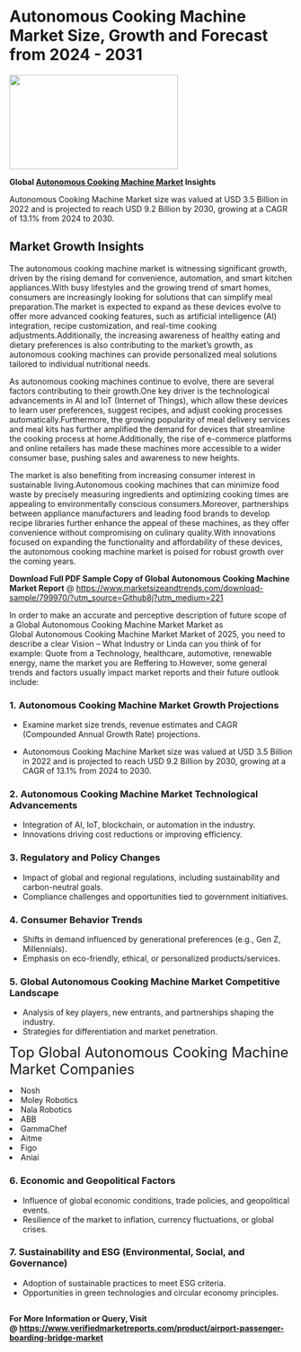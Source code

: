 <H1>Autonomous Cooking Machine Market Size, Growth and Forecast from 2024 - 2031</H1><img class="aligncenter size-medium wp-image-584254" src="https://thirdeyenews.in/wp-content/uploads/2024/09/Global-Market-Research-300x168.jpeg" alt="" width="300" height="168" /><p><strong>Global&nbsp;<a href="https://www.marketsizeandtrends.com/download-sample/799970/?utm_source=Github8j?utm_medium=221">Autonomous Cooking Machine Market</a> Insights</strong></p><p>Autonomous Cooking Machine Market size was valued at USD 3.5 Billion in 2022 and is projected to reach USD 9.2 Billion by 2030, growing at a CAGR of 13.1% from 2024 to 2030.</p><p><h2>Market Growth Insights</h2> <p>The autonomous cooking machine market is witnessing significant growth, driven by the rising demand for convenience, automation, and smart kitchen appliances.With busy lifestyles and the growing trend of smart homes, consumers are increasingly looking for solutions that can simplify meal preparation.The market is expected to expand as these devices evolve to offer more advanced cooking features, such as artificial intelligence (AI) integration, recipe customization, and real-time cooking adjustments.Additionally, the increasing awareness of healthy eating and dietary preferences is also contributing to the market’s growth, as autonomous cooking machines can provide personalized meal solutions tailored to individual nutritional needs.</p> <p>As autonomous cooking machines continue to evolve, there are several factors contributing to their growth.One key driver is the technological advancements in AI and IoT (Internet of Things), which allow these devices to learn user preferences, suggest recipes, and adjust cooking processes automatically.Furthermore, the growing popularity of meal delivery services and meal kits has further amplified the demand for devices that streamline the cooking process at home.Additionally, the rise of e-commerce platforms and online retailers has made these machines more accessible to a wider consumer base, pushing sales and awareness to new heights.</p> <p>The market is also benefiting from increasing consumer interest in sustainable living.Autonomous cooking machines that can minimize food waste by precisely measuring ingredients and optimizing cooking times are appealing to environmentally conscious consumers.Moreover, partnerships between appliance manufacturers and leading food brands to develop recipe libraries further enhance the appeal of these machines, as they offer convenience without compromising on culinary quality.With innovations focused on expanding the functionality and affordability of these devices, the autonomous cooking machine market is poised for robust growth over the coming years.</p> <p><span class=""><strong>Download Full PDF Sample Copy of Global Autonomous Cooking Machine Market Report</strong> @ <a href="https://www.marketsizeandtrends.com/download-sample/799970/?utm_source=Github8j?utm_medium=221" target="_blank">https://www.marketsizeandtrends.com/download-sample/799970/?utm_source=Github8j?utm_medium=221</a></span></p><p>In order to make an accurate and perceptive description of future scope of a Global&nbsp;Autonomous Cooking Machine Market Market as Global&nbsp;Autonomous Cooking Machine Market Market of 2025, you need to describe a clear Vision &ndash; What Industry or Linda can you think of for example: Quote from a Technology, healthcare, automotive, renewable energy, name the market you are Reffering to.However, some general trends and factors usually impact market reports and their future outlook include:</p><h3>1.&nbsp;<strong>Autonomous Cooking Machine Market Growth Projections</strong></h3><ul><li>Examine market size trends, revenue estimates and CAGR (Compounded Annual Growth Rate) projections.</li><li><p>Autonomous Cooking Machine Market size was valued at USD 3.5 Billion in 2022 and is projected to reach USD 9.2 Billion by 2030, growing at a CAGR of 13.1% from 2024 to 2030.</p></li></ul><h3>2.&nbsp;<strong>Autonomous Cooking Machine Market Technological Advancements</strong></h3><ul><li>Integration of AI, IoT, blockchain, or automation in the industry.</li><li>Innovations driving cost reductions or improving efficiency.</li></ul><h3>3.&nbsp;<strong>Regulatory and Policy Changes</strong></h3><ul><li>Impact of global and regional regulations, including sustainability and carbon-neutral goals.</li><li>Compliance challenges and opportunities tied to government initiatives.</li></ul><h3>4.&nbsp;<strong>Consumer Behavior Trends</strong></h3><ul><li>Shifts in demand influenced by generational preferences (e.g., Gen Z, Millennials).</li><li>Emphasis on eco-friendly, ethical, or personalized products/services.</li></ul><h3>5.&nbsp;<strong>Global Autonomous Cooking Machine Market Competitive Landscape</strong></h3><ul><li>Analysis of key players, new entrants, and partnerships shaping the industry.</li><li>Strategies for differentiation and market penetration.</li></ul><p data-pm-slice="1 1 []"><span style="color: inherit; font-family: inherit; font-size: 25px;">Top Global Autonomous Cooking Machine Market Companies</span></p><div class="" data-test-id=""><p><li>Nosh</li><li> Moley Robotics</li><li> Nala Robotics</li><li> ABB</li><li> GammaChef</li><li> Aitme</li><li> Figo</li><li> Aniai</li></p></div><h3>6.&nbsp;<strong>Economic and Geopolitical Factors</strong></h3><ul><li>Influence of global economic conditions, trade policies, and geopolitical events.</li><li>Resilience of the market to inflation, currency fluctuations, or global crises.</li></ul><h3>7.&nbsp;<strong>Sustainability and ESG (Environmental, Social, and Governance)</strong></h3><ul><li>Adoption of sustainable practices to meet ESG criteria.</li><li>Opportunities in green technologies and circular economy principles.</li></ul><h2><strong style="font-size: 14px;">For More Information or Query, Visit @&nbsp;</strong><a style="background-color: #ffffff; font-size: 14px;" href="https://www.marketsizeandtrends.com/report/autonomous-cooking-machine-market/" target="_blank">https://www.verifiedmarketreports.com/product/airport-passenger-boarding-bridge-market</a></h2>
